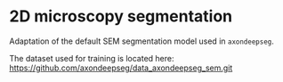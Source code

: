 # 2D microscopy segmentation

Adaptation of the default SEM segmentation model used in `axondeepseg`.

The dataset used for training is located here: https://github.com/axondeepseg/data_axondeepseg_sem.git
